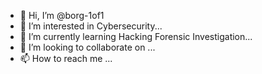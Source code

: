 - 👋 Hi, I’m @borg-1of1
- 👀 I’m interested in Cybersecurity...
- 🌱 I’m currently learning Hacking Forensic Investigation...
- 💞️ I’m looking to collaborate on ...
- 📫 How to reach me ...

<!---
borg-1of1/borg-1of1 is a ✨ special ✨ repository because its `README.md` (this file) appears on your GitHub profile.
You can click the Preview link to take a look at your changes.
--->
